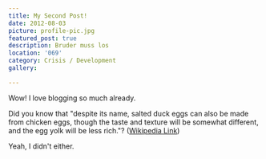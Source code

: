 ```yaml
---
title: My Second Post!
date: 2012-08-03
picture: profile-pic.jpg
featured_post: true
description: Bruder muss los
location: '069'
category: Crisis / Development
gallery: 

---
```

Wow! I love blogging so much already.

Did you know that "despite its name, salted duck eggs can also be made from
chicken eggs, though the taste and texture will be somewhat different, and the
egg yolk will be less rich."?
([Wikipedia Link](http://en.wikipedia.org/wiki/Salted_duck_egg))

Yeah, I didn't either.